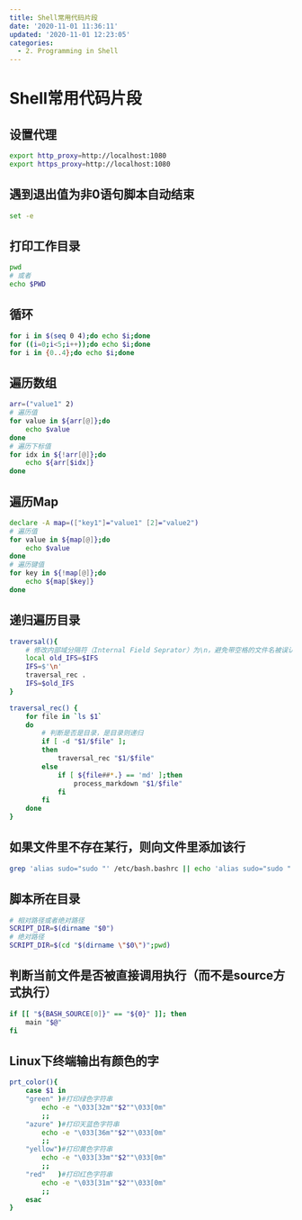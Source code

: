 ```yaml
---
title: Shell常用代码片段
date: '2020-11-01 11:36:11'
updated: '2020-11-01 12:23:05'
categories:
  - 2. Programming in Shell
---
```

# Shell常用代码片段

## 设置代理

```sh
export http_proxy=http://localhost:1080
export https_proxy=http://localhost:1080
```

## 遇到退出值为非0语句脚本自动结束

```sh
set -e
```

## 打印工作目录

```sh
pwd
# 或者
echo $PWD
```

## 循环

```sh
for i in $(seq 0 4);do echo $i;done
for ((i=0;i<5;i++));do echo $i;done  
for i in {0..4};do echo $i;done
```

## 遍历数组

```sh
arr=("value1" 2)
# 遍历值
for value in ${arr[@]};do
    echo $value
done
# 遍历下标值
for idx in ${!arr[@]};do
    echo ${arr[$idx]}
done
```

## 遍历Map

```sh
declare -A map=(["key1"]="value1" [2]="value2")
# 遍历值
for value in ${map[@]};do
    echo $value
done
# 遍历键值
for key in ${!map[@]};do
    echo ${map[$key]}
done
```

## 递归遍历目录

```sh
traversal(){
    # 修改内部域分隔符（Internal Field Seprator）为\n，避免带空格的文件名被误认为两个文件
    local old_IFS=$IFS
    IFS=$'\n'
    traversal_rec .
    IFS=$old_IFS
}

traversal_rec() {
	for file in `ls $1`
	do
        # 判断是否是目录，是目录则递归
		if [ -d "$1/$file" ];
		then
			traversal_rec "$1/$file"
		else
            if [ ${file##*.} == 'md' ];then
                process_markdown "$1/$file"
            fi
		fi
	done
}
```

## 如果文件里不存在某行，则向文件里添加该行

```sh
grep 'alias sudo="sudo "' /etc/bash.bashrc || echo 'alias sudo="sudo "' | sudo tee -a /etc/bash.bashrc
```


## 脚本所在目录

```sh
# 相对路径或者绝对路径
SCRIPT_DIR=$(dirname "$0")
# 绝对路径
SCRIPT_DIR=$(cd "$(dirname \"$0\")";pwd)
```

## 判断当前文件是否被直接调用执行（而不是source方式执行）

```sh
if [[ "${BASH_SOURCE[0]}" == "${0}" ]]; then
    main "$@"
fi
```

## Linux下终端输出有颜色的字

```sh
prt_color(){
    case $1 in
    "green" )#打印绿色字符串
        echo -e "\033[32m""$2""\033[0m"
        ;;
    "azure" )#打印天蓝色字符串
        echo -e "\033[36m""$2""\033[0m"
        ;;
    "yellow")#打印黄色字符串
        echo -e "\033[33m""$2""\033[0m"
        ;;
    "red"   )#打印红色字符串
        echo -e "\033[31m""$2""\033[0m"
        ;;
    esac
}
```
